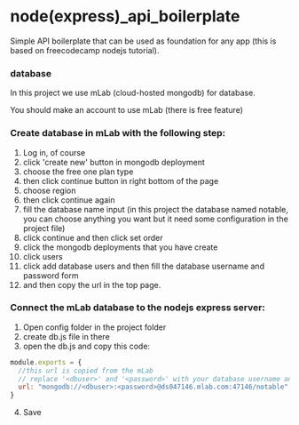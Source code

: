# node(express)_api_boilerplate
Simple API boilerplate that can be used as foundation for any app (this is based on freecodecamp nodejs tutorial).

### database
In this project we use mLab (cloud-hosted mongodb) for database.

You should make an account to use mLab (there is free feature)

### Create database in mLab with the following step:
1. Log in, of course
2. click 'create new' button in mongodb deployment
3. choose the free one plan type
4. then click continue button in right bottom of the page
5. choose region
6. then click continue again
7. fill the database name input (in this project the database named notable, you can choose anything you want but it need some configuration in the project file)
8. click continue and then click set order
9. click the mongodb deployments that you have create
10. click users 
11. click add database users and then fill the database username and password form
12. and then copy the url in the top page.

### Connect the mLab database to the nodejs express server:
1. Open config folder in the project folder
2. create db.js file in there
3. open the db.js and copy this code: 

```javascript
module.exports = {
  //this url is copied from the mLab
  // replace '<dbuser>' and '<password>' with your database username and password
  url: "mongodb://<dbuser>:<password>@ds047146.mlab.com:47146/notable" 
}
```
4. Save
